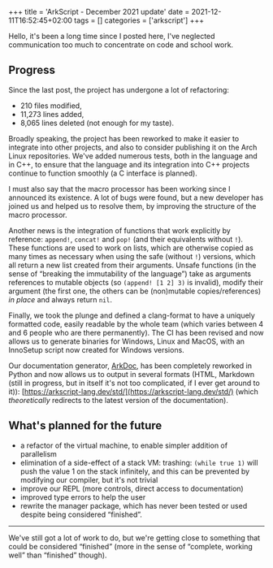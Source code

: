 +++
title = 'ArkScript - December 2021 update'
date = 2021-12-11T16:52:45+02:00
tags = []
categories = ['arkscript']
+++

Hello, it's been a long time since I posted here, I've neglected communication too much to concentrate on code and school work.

## Progress

Since the last post, the project has undergone a lot of refactoring:

- 210 files modified,
- 11,273 lines added,
- 8,065 lines deleted (not enough for my taste).

Broadly speaking, the project has been reworked to make it easier to integrate into other projects, and also to consider publishing it on the Arch Linux repositories. We've added numerous tests, both in the language and in C++, to ensure that the language and its integration into C++ projects continue to function smoothly (a C interface is planned).

I must also say that the macro processor has been working since I announced its existence. A lot of bugs were found, but a new developer has joined us and helped us to resolve them, by improving the structure of the macro processor.

Another news is the integration of functions that work explicitly by reference: `append!`, `concat!` and `pop!` (and their equivalents without `!`). These functions are used to work on lists, which are otherwise copied as many times as necessary when using the safe (without `!`) versions, which all return a new list created from their arguments. Unsafe functions (in the sense of “breaking the immutability of the language”) take as arguments references to mutable objects (so `(append! [1 2] 3)` is invalid), modify their argument (the first one, the others can be (non)mutable copies/references) *in place* and always return `nil`.

Finally, we took the plunge and defined a clang-format to have a uniquely formatted code, easily readable by the whole team (which varies between 4 and 6 people who are there permanently). The CI has been revised and now allows us to generate binaries for Windows, Linux and MacOS, with an InnoSetup script now created for Windows versions.

Our documentation generator, [ArkDoc](https://github.com/ArkScript-lang/ArkDoc), has been completely reworked in Python and now allows us to output in several formats (HTML, Markdown (still in progress, but in itself it's not too complicated, if I ever get around to it)): [https://arkscript-lang.dev/std/](https://arkscript-lang.dev/std/) (which *theoretically* redirects to the latest version of the documentation).

## What's planned for the future

- a refactor of the virtual machine, to enable simpler addition of parallelism
- elimination of a side-effect of a stack VM: trashing: `(while true 1)` will push the value 1 on the stack infinitely, and this can be prevented by modifying our compiler, but it's not trivial
- improve our REPL (more controls, direct access to documentation)
- improved type errors to help the user
- rewrite the manager package, which has never been tested or used despite being considered “finished”.

---

We've still got a lot of work to do, but we're getting close to something that could be considered “finished” (more in the sense of “complete, working well” than “finished” though).

